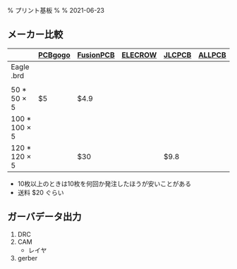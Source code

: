 % プリント基板
%
% 2021-06-23



## メーカー比較

|               | [PCBgogo](https://www.pcbgogo.jp/) | [FusionPCB](https://www.fusionpcb.jp/fusion_pcb.html) | [ELECROW](https://www.elecrow.com/pcb-manufacturing.html) | [JLCPCB](https://jlcpcb.com/) | [ALLPCB](https://www.allpcb.com/) |
| ------------- | ---------------------------------- | ----------------------------------------------------- | --------------------------------------------------------- | ----------------------------- | --------------------------------- |
| Eagle .brd    |                                    |                                                       |                                                           |                               |                                   |
|               |                                    |                                                       |                                                           |                               |                                   |
| 50 * 50 × 5   | $5                                 | $4.9                                                  |                                                           |                               |                                   |
| 100 * 100 × 5 |                                    |                                                       |                                                           |                               |                                   |
| 120 * 120 × 5 |                                    | $30                                                   |                                                           | $9.8                          |                                   |

- 10枚以上のときは10枚を何回か発注したほうが安いことがある
- 送料 $20 ぐらい

## ガーバデータ出力

1. DRC
2. CAM
   - レイヤ
3. gerber




